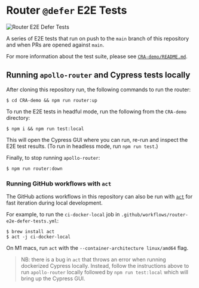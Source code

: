 # Router `@defer` E2E Tests

![Router E2E Defer Tests](https://github.com/alessbell/router-defer-e2e-tests/actions/workflows/router-e2e-defer-tests.yml/badge.svg)

A series of E2E tests that run on push to the `main` branch of this repository and when PRs are opened against `main`.

For more information about the test suite, please see [`CRA-demo/README.md`](CRA-demo/README.md).

## Running `apollo-router` and Cypress tests locally

After cloning this repository run, the following commands to run the router:

```
$ cd CRA-demo && npm run router:up
```

To run the E2E tests in headful mode, run the following from the `CRA-demo` directory:

```
$ npm i && npm run test:local
```

This will open the Cypress GUI where you can run, re-run and inspect the E2E test results. (To run in headless mode, run `npm run test`.)

Finally, to stop running `apollo-router`:

```
$ npm run router:down
```

### Running GitHub workflows with `act`

The GitHub actions workflows in this repository can also be run with [`act`](https://github.com/nektos/act) for fast iteration during local development.

For example, to run the `ci-docker-local` job in `.github/workflows/router-e2e-defer-tests.yml`:

```
$ brew install act
$ act -j ci-docker-local
```

On M1 macs, run `act` with the `--container-architecture linux/amd64` flag.

> NB: there is a bug in `act` that throws an error when running dockerized Cypress locally. Instead, follow the instructions above to run `apollo-router` locally followed by `npm run test:local` which will bring up the Cypress GUI.